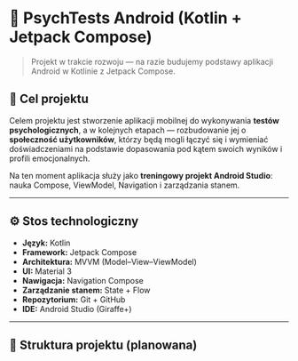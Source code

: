 # 🧠 PsychTests Android (Kotlin + Jetpack Compose)

> Projekt w trakcie rozwoju — na razie budujemy podstawy aplikacji Android w Kotlinie z Jetpack Compose.

## 🎯 Cel projektu
Celem projektu jest stworzenie aplikacji mobilnej do wykonywania **testów psychologicznych**, a w kolejnych etapach — rozbudowanie jej o **społeczność użytkowników**, którzy będą mogli łączyć się i wymieniać doświadczeniami na podstawie dopasowania pod kątem swoich wyników i profili emocjonalnych.

Na ten moment aplikacja służy jako **treningowy projekt Android Studio**: nauka Compose, ViewModel, Navigation i zarządzania stanem.

---

## ⚙️ Stos technologiczny
- **Język:** Kotlin  
- **Framework:** Jetpack Compose  
- **Architektura:** MVVM (Model–View–ViewModel)  
- **UI:** Material 3  
- **Nawigacja:** Navigation Compose  
- **Zarządzanie stanem:** State + Flow  
- **Repozytorium:** Git + GitHub  
- **IDE:** Android Studio (Giraffe+)

---

## 🧩 Struktura projektu (planowana)
